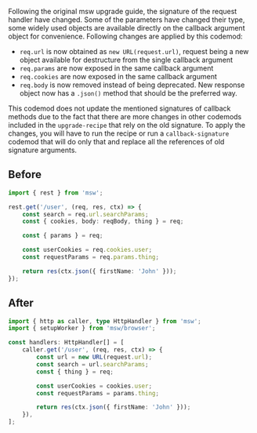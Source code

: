 Following the original msw upgrade guide, the signature of the request handler have changed. Some of the parameters have changed their type, some widely used objects are available directly on the callback argument object for convenience. Following changes are applied by this codemod:

-   `req.url` is now obtained as `new URL(request.url)`, request being a new object available for destructure from the single callback argument
-   `req.params` are now exposed in the same callback argument
-   `req.cookies` are now exposed in the same callback argument
-   `req.body` is now removed instead of being deprecated. New response object now has a `.json()` method that should be the preferred way.

This codemod does not update the mentioned signatures of callback methods due to the fact that there are more changes in other codemods included in the `upgrade-recipe` that rely on the old signature. To apply the changes, you will have to run the recipe or run a `callback-signature` codemod that will do only that and replace all the references of old signature arguments.

## Before

```ts
import { rest } from 'msw';

rest.get('/user', (req, res, ctx) => {
	const search = req.url.searchParams;
	const { cookies, body: reqBody, thing } = req;

	const { params } = req;

	const userCookies = req.cookies.user;
	const requestParams = req.params.thing;

	return res(ctx.json({ firstName: 'John' }));
});
```

## After

```ts
import { http as caller, type HttpHandler } from 'msw';
import { setupWorker } from 'msw/browser';

const handlers: HttpHandler[] = [
	caller.get('/user', (req, res, ctx) => {
		const url = new URL(request.url);
		const search = url.searchParams;
		const { thing } = req;

		const userCookies = cookies.user;
		const requestParams = params.thing;

		return res(ctx.json({ firstName: 'John' }));
	}),
];
```
